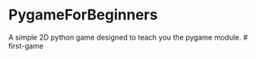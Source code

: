 # PygameForBeginners
A simple 2D python game designed to teach you the pygame module.
#   f i r s t - g a m e  
 